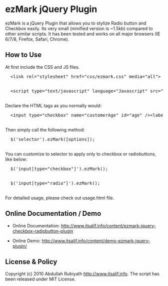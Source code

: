 ezMark jQuery Plugin
====================

  ezMark is a jQuery Plugin that allows you to stylize Radio button and Checkbox easily. Its very small 
  (minified version is ~1.5kb) compared to other similar scripts. It has been tested and works on all 
  major browsers (IE 6/7/8, Firefox, Safari, Chrome).


How to Use
----------

  At first include the CSS and JS files.
  
  <pre>
  &lt;link rel="stylesheet" href="css/ezmark.css" media="all"&gt;
  </pre>
  
  <pre>
  &lt;script type="text/javascript" language="Javascript" src="jquery.ezmark.js"&gt;&lt;/script&gt;
  </pre>
  
  Declare the HTML tags as you normally would:
  
  <pre>
  &lt;input type="checkbox" name="customerAge" id="age" /&gt;&lt;label for="age"&gt;Age&lt;label/&gt;
  </pre>
  
  
  Then simply call the following method:
  
  <pre>
  $('selector').ezMark([options]);
  </pre>  
  
  
  You can customize to selector to apply only to checkbox or radiobuttons, like below:

  <pre>
  $('input[type="checkbox"]').ezMark(); 
  </pre>

  <pre>
  $('input[type="radio"]').ezMark();
  </pre>

  
  For detailed usage, please check out usage.html file.
  
  
Online Documentation / Demo
---------------------------

* Online Documentation: <http://www.itsalif.info/content/ezmark-jquery-checkbox-radiobutton-plugin>
  
* Online Demo: <http://www.itsalif.info/content/demo-ezmark-jquery-plugin/>
  
     
License & Policy
---------------------------

Copyright (c) 2010 Abdullah Rubiyath <http://www.itsalif.info>. 
The script has been released under MIT License.
